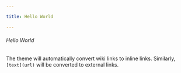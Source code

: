 ```yaml
---

title: Hello World

---
```


###### Hello World
The theme will automatically convert wiki links to inline links. Similarly, `[text](url)` will be converted to external links. 
